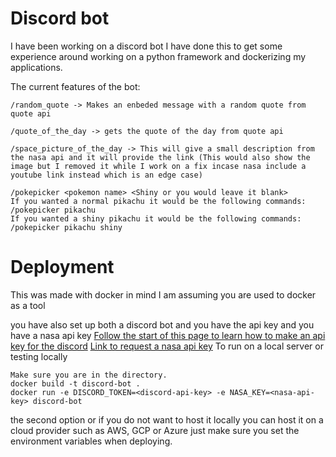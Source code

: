 # Discord bot

I have been working on a discord bot I have done this to get some experience around working on a python framework and dockerizing my applications. 

The current features of the bot:
```
/random_quote -> Makes an enbeded message with a random quote from quote api
```

```
/quote_of_the_day -> gets the quote of the day from quote api
```
```
/space_picture_of_the_day -> This will give a small description from the nasa api and it will provide the link (This would also show the image but I removed it while I work on a fix incase nasa include a youtube link instead which is an edge case)
```
```
/pokepicker <pokemon name> <Shiny or you would leave it blank>
If you wanted a normal pikachu it would be the following commands: /pokepicker pikachu
If you wanted a shiny pikachu it would be the following commands: /pokepicker pikachu shiny
```

# Deployment

This was made with docker in mind I am assuming you are used to docker as a tool

you have also set up both a discord bot and you have the api key and you have a nasa api key
<a href="https://www.freecodecamp.org/news/create-a-discord-bot-with-python/">Follow the start of this page to learn how to make an api key for the discord</a>
<a href="https://api.nasa.gov/">Link to request a nasa api key</a>
To run on a local server or testing locally
```
Make sure you are in the directory.
docker build -t discord-bot .
docker run -e DISCORD_TOKEN=<discord-api-key> -e NASA_KEY=<nasa-api-key> discord-bot
```

the second option or if you do not want to host it locally you can host it on a cloud provider such as AWS, GCP or Azure just make sure you set the environment variables when deploying.

